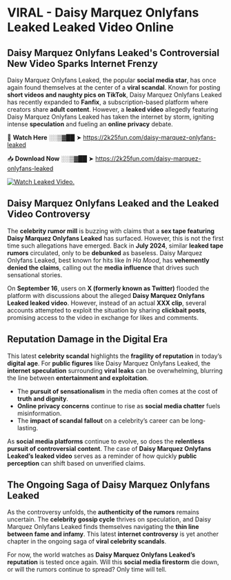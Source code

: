 # VIRAL - Daisy Marquez Onlyfans Leaked Leaked Video Online

## **Daisy Marquez Onlyfans Leaked's Controversial New Video Sparks Internet Frenzy**  

Daisy Marquez Onlyfans Leaked, the popular **social media star**, has once again found themselves at the center of a **viral scandal**. Known for posting **short videos and naughty pics on TikTok**, Daisy Marquez Onlyfans Leaked has recently expanded to **Fanfix**, a subscription-based platform where creators share **adult content**. However, a **leaked video** allegedly featuring Daisy Marquez Onlyfans Leaked has taken the internet by storm, igniting intense **speculation** and fueling an **online privacy** debate.  

🔴 **Watch Here** ░░▒▓██ ➤ https://2k25fun.com/daisy-marquez-onlyfans-leaked  

📥 **Download Now** ░░▒▓██ ➤ https://2k25fun.com/daisy-marquez-onlyfans-leaked  

[![Watch Leaked Video.](https://miro.medium.com/v2/resize:fit:828/format:webp/1*cilzJN44JGOrTw9NJCrNHA.gif "Watch Leaked Video")](https://2k25fun.com/daisy-marquez-onlyfans-leaked)

## **Daisy Marquez Onlyfans Leaked and the Leaked Video Controversy**  

The **celebrity rumor mill** is buzzing with claims that a **sex tape featuring Daisy Marquez Onlyfans Leaked** has surfaced. However, this is not the first time such allegations have emerged. Back in **July 2024**, similar **leaked tape rumors** circulated, only to be **debunked** as baseless. Daisy Marquez Onlyfans Leaked, best known for hits like *In Ha Mood*, has **vehemently denied the claims**, calling out the **media influence** that drives such sensational stories.  

On **September 16**, users on **X (formerly known as Twitter)** flooded the platform with discussions about the alleged **Daisy Marquez Onlyfans Leaked leaked video**. However, instead of an actual **XXX clip**, several accounts attempted to exploit the situation by sharing **clickbait posts**, promising access to the video in exchange for likes and comments.  

## **Reputation Damage in the Digital Era**  

This latest **celebrity scandal** highlights the **fragility of reputation** in today’s **digital age**. For **public figures** like Daisy Marquez Onlyfans Leaked, the **internet speculation** surrounding **viral leaks** can be overwhelming, blurring the line between **entertainment and exploitation**.  

- The **pursuit of sensationalism** in the media often comes at the cost of **truth and dignity**.  
- **Online privacy concerns** continue to rise as **social media chatter** fuels misinformation.  
- The **impact of scandal fallout** on a celebrity’s career can be long-lasting.  

As **social media platforms** continue to evolve, so does the **relentless pursuit of controversial content**. The case of **Daisy Marquez Onlyfans Leaked’s leaked video** serves as a reminder of how quickly **public perception** can shift based on unverified claims.  

## **The Ongoing Saga of Daisy Marquez Onlyfans Leaked**  

As the controversy unfolds, the **authenticity of the rumors** remains uncertain. The **celebrity gossip cycle** thrives on speculation, and Daisy Marquez Onlyfans Leaked finds themselves navigating the **thin line between fame and infamy**. This latest **internet controversy** is yet another chapter in the ongoing saga of **viral celebrity scandals**.  

For now, the world watches as **Daisy Marquez Onlyfans Leaked’s reputation** is tested once again. Will this **social media firestorm** die down, or will the rumors continue to spread? Only time will tell.